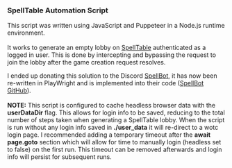 ### SpellTable Automation Script 
This script was written using JavaScript and Puppeteer in a Node.js runtime environment. <br/><br/>
It works to generate an empty lobby on [SpellTable](https://spelltable.wizards.com) authenticated as a logged in user. This is done by intercepting and bypassing the request to join the lobby after the game creation request resolves.<br/>

I ended up donating this solution to the Discord [SpellBot](https://spellbot.io), it has now been re-written in PlayWright and is implemented into their code ([SpellBot GitHub](http://github.com/lexicalunit/spellbot)).<br/><br/>
**NOTE:** This script is configured to cache headless browser data with the **userDataDir** flag. 
This allows for login info to be saved, reducing to the total number of steps taken when generating a SpellTable lobby. 
When the script is run without any login info saved in **./user_data** it will re-direct to a wotc login page. 
I recommended adding a temporary timeout after the **await page.goto** section which will allow for time to manually login (headless set to false) on the first run. 
This timeout can be removed afterwards and login info will persist for subsequent runs.   
